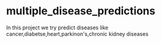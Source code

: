 # multiple_disease_predictions
In this project we try predict diseases like cancer,diabetse,heart,parkinon's,chronic kidney diseases
